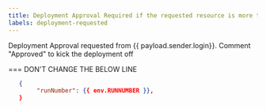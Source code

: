 ```yaml
---
title: Deployment Approval Required if the requested resource is more than 10.
labels: deployment-requested
---
```


Deployment Approval requested from {{ payload.sender.login}}.
Comment "Approved" to kick the deployment off

=== DON'T CHANGE THE BELOW LINE

```json target_payload
   {
        "runNumber": {{ env.RUNNUMBER }},
   }
```
